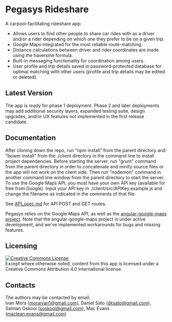 # Pegasys Rideshare

A carpool-facilitating rideshare app:

* Allows users to find other people to share car rides with as a driver and/or a rider depending on which one they prefer to be on a given trip.
* Google Maps integrated for the most reliable route-matching.
* Distance calculations between driver and rider coordinates are made using the haversine formula. 
* Built-in messaging functionality for coordination among users.
* User profile and trip details saved in password-protected database for optimal matching with other users (profile and trip details may be edited or deleted).

## Latest Version

The app is ready for phase 1 deployment. Phase 2 and later deployments may add additional security layers, expanded testing suite, design upgrades, and/or UX features not implemented in the first release candidate.

## Documentation

After cloning down the repo, run "npm install" from the parent directory and "bower install" from the ./client directory in the command line to install project dependencies. Before starting the server, run "grunt" command from the parent directory in order to concatenate and minify source files or the app will not work on the client side. Then run "nodemon" command in another command line window from the parent directory to start the server. To use the Google Maps API, you must have your own API key (available for free from Google). Input your API key in ./client/src/APIKey.example.js and change the filename as indicated in the comments of that file.

See [API_spec.md](https://github.com/pegasys-rideshare/pegasys/blob/master/API_spec.md) for API POST and GET routes.

Pegasys relies on the Google Maps API, as well as the [angular-google-maps
project](https://angular-ui.github.io/angular-google-maps/#!/). Note that
the angular-google-maps project is under active development, and we've 
implemented workarounds for bugs and missing features.

## Licensing

<a rel="license" href="http://creativecommons.org/licenses/by-nc-sa/4.0/"><img alt="Creative Commons License" style="border-width:0" src="https://i.creativecommons.org/l/by-nc-sa/4.0/88x31.png" /></a></br>Except where otherwise noted, content from this app is licensed under a Creative Commons Attribution 4.0 International license.

## Contacts

The authors may be contacted by email:</br>
Ivan Mora ([moraivan1@gmail.com](mailto:moraivan1@gmail.com)), Daniel Sato ([dksato@gmail.com](mailto:dksato@gmail.com)), Salman Oskooi ([soskooi@gmail.com](mailto:soskooi@gmail.com)), Mac Evans ([maclean.evans@gmail.com](mailto:maclean.evans@gmail.com))

